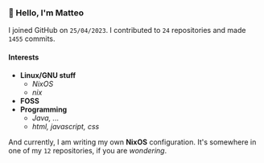 ### 👋 Hello, I'm Matteo

I joined GitHub on `25/04/2023`.
I contributed to `24` repositories and made `1455` commits.

#### Interests

- **Linux/GNU stuff**
  - _NixOS_
  - _nix_
- **FOSS**
- **Programming**
  - _Java, ..._
  - _html, javascript, css_


And currently, I am writing my own **NixOS** configuration. It's somewhere in one of my `12` repositories, if you are _wondering_.